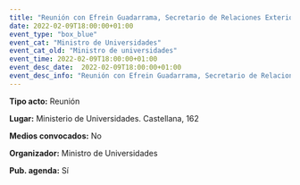 ---
title: "Reunión con Efrein Guadarrama, Secretario de Relaciones Exteriores (México)"
date: 2022-02-09T18:00:00+01:00
event_type: "box_blue" 
event_cat: "Ministro de Universidades"
event_cat_old: "Ministro de universidades"
event_time: 2022-02-09T18:00:00+01:00
event_desc_date:  2022-02-09T18:00:00+01:00
event_desc_info: "Reunión con Efrein Guadarrama, Secretario de Relaciones Exteriores (México)"
---<p class="card-light list_schedule_description"><b>Tipo acto:</b> Reunión
</p><p class="card-light list_schedule_description"><b>Lugar:</b> Ministerio de Universidades. Castellana, 162
</p><p class="card-light list_schedule_description"><b>Medios convocados:</b> No
</p><p class="card-light list_schedule_description"><b>Organizador:</b> Ministro de Universidades </p><p class="card-light list_schedule_description"><b>Pub. agenda:</b> Sí
</p>